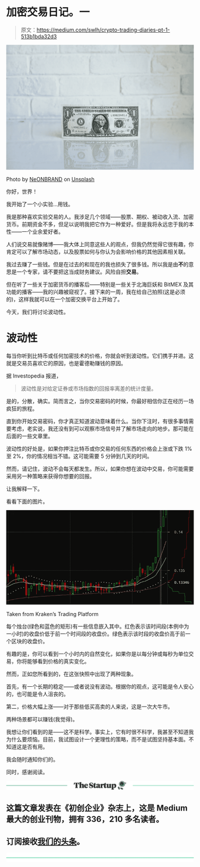 # 加密交易日记。一

> 原文：<https://medium.com/swlh/crypto-trading-diaries-pt-1-513b1bda32d3>

![](img/54852dba5d40f08a667e86b72b9ea764.png)

Photo by [NeONBRAND](https://unsplash.com/photos/JW6r_0CPYec?utm_source=unsplash&utm_medium=referral&utm_content=creditCopyText) on [Unsplash](https://unsplash.com/search/photos/stocks?utm_source=unsplash&utm_medium=referral&utm_content=creditCopyText)

你好，世界！

我开始了一个小实验…用钱。

我是那种喜欢实验交易的人。我涉足几个领域——股票、期权、被动收入流、加密货币。前期资金不多，但足以说明我把它作为一种爱好。但是我将永远忠于我的本性——一个业余爱好者。

人们说交易就像赌博——我大体上同意这些人的观点，但我仍然觉得它很有趣，你肯定可以了解市场动态，以及股票如何与你认为会影响价格的其他因素相关联。

我过去赚了一些钱。但是在过去的和现在的我也损失了很多钱。所以我是由**不**的意思是一个专家，请不要把这当成财务建议。风险自担**交易**。

但在听了一些关于加密货币的播客后——特别是一些关于北海巨妖和 BitMEX 及其功能的播客——我的兴趣被窥视了。接下来的一周，我在给自己拍照(这是必须的)，这样我就可以在一个加密交换平台上开始了。

今天，我们将讨论波动性。

# 波动性

每当你听到比特币或任何加密技术的价格，你就会听到波动性。它们携手并进。这就是交易员喜欢它的原因，也是霍德勒赚钱的原因。

据 Investopedia 报道，

> 波动性是对给定证券或市场指数的回报率离差的统计度量。

是的，分散，确实。简而言之，当你交易密码的时候，你最好相信你正在经历一场疯狂的旅程。

直到你开始交易密码，你才真正知道波动意味着什么。当你下注时，有很多事情需要考虑，老实说，我还没有到可以观察市场信号并了解市场走向的地步。那可能在后面的一些文章里。

波动性的好处是，如果你押注比特币或你交易的任何东西的价格会上涨或下跌 1%至 2%，你的情况相当不错。这可能需要 5 分钟到几天的时间。

然而，请记住，波动不会每天都发生。所以，如果你想在波动中交易，你可能需要采用另一种策略来获得你想要的回报。

让我解释一下。

看看下面的图片。

![](img/afd7820aca918f96ca3f2460471ad8d1.png)

Taken from Kraken’s Trading Platform

每个烛台(绿色和蓝色的矩形)有一些信息嵌入其中。红色表示该时间段(本例中为一小时)的收盘价低于前一个时间段的收盘价。绿色表示该时段的收盘价高于前一个区块的收盘价。

有趣的是，你可以看到一个小时内的自然变化，如果你是以每分钟或每秒为单位交易，你将能够看到价格的真实变化。

然而，正如您所看到的，在这张快照中出现了两种现象。

首先，有一个长期的稳定——或者说没有波动。根据你的观点，这可能是令人安心的，也可能是令人沮丧的。

第二，价格大幅上涨——对于那些低买高卖的人来说，这是一次大牛市。

两种场景都可以赚钱(我觉得)。

我想让你们看到的是——这不是科学。事实上，它有时很不科学，我甚至不知道我为什么要烦恼。目前，我试图设计一个更理性的策略，而不是试图坚持基本面。不知道这是否有用。

我会随时通知你们的。

同时，感谢阅读。

[![](img/308a8d84fb9b2fab43d66c117fcc4bb4.png)](https://medium.com/swlh)

## 这篇文章发表在《初创企业》杂志上，这是 Medium 最大的创业刊物，拥有 336，210 多名读者。

## 订阅接收[我们的头条](http://growthsupply.com/the-startup-newsletter/)。

[![](img/b0164736ea17a63403e660de5dedf91a.png)](https://medium.com/swlh)